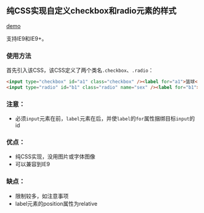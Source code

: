 ## 纯CSS实现自定义checkbox和radio元素的样式

[demo](http://pramper.github.io/Demos/CSS/Custom-Checkbox-Radio/)

支持IE9和IE9+。

### 使用方法

首先引入该CSS，该CSS定义了两个类名`.checkbox`、`.radio`：

```html
<input type="checkbox" id="a1" class="checkbox" /><label for="a1">篮球</label>
<input type="radio" id="b1" class="radio" name="sex" /><label for="b1">男</label>
```

### 注意：

- 必须`input`元素在前，`label`元素在后，并使`label`的`for`属性捆绑目标`input`的id

### 优点：

- 纯CSS实现，没用图片或字体图像
- 可以兼容到IE9

### 缺点：

- 限制较多，如注意事项
- label元素的position属性为relative